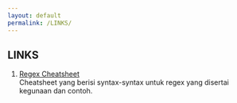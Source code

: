 ```yaml
---
layout: default
permalink: /LINKS/
---
```


## LINKS

1. [Regex Cheatsheet](https://developer.mozilla.org/en-US/docs/Web/JavaScript/Guide/Regular_Expressions/Cheatsheet)<br>
Cheatsheet yang berisi syntax-syntax untuk regex yang disertai kegunaan dan contoh. 
